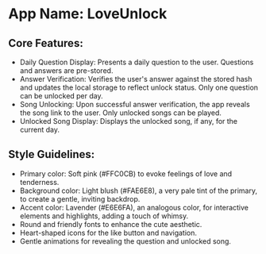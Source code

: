 # **App Name**: LoveUnlock

## Core Features:

- Daily Question Display: Presents a daily question to the user. Questions and answers are pre-stored.
- Answer Verification: Verifies the user's answer against the stored hash and updates the local storage to reflect unlock status. Only one question can be unlocked per day.
- Song Unlocking: Upon successful answer verification, the app reveals the song link to the user. Only unlocked songs can be played.
- Unlocked Song Display: Displays the unlocked song, if any, for the current day.

## Style Guidelines:

- Primary color: Soft pink (#FFC0CB) to evoke feelings of love and tenderness.
- Background color: Light blush (#FAE6E8), a very pale tint of the primary, to create a gentle, inviting backdrop.
- Accent color: Lavender (#E6E6FA), an analogous color, for interactive elements and highlights, adding a touch of whimsy.
- Round and friendly fonts to enhance the cute aesthetic.
- Heart-shaped icons for the like button and navigation.
- Gentle animations for revealing the question and unlocked song.